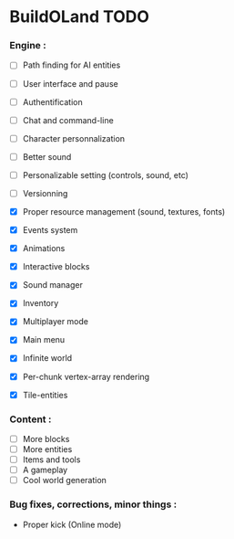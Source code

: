 # BuildOLand TODO

### Engine :

- [ ] Path finding for AI entities
- [ ] User interface and pause
- [ ] Authentification
- [ ] Chat and command-line
- [ ] Character personnalization
- [ ] Better sound
- [ ] Personalizable setting (controls, sound, etc)
- [ ] Versionning

- [x] Proper resource management (sound, textures, fonts)
- [x] Events system
- [x] Animations
- [x] Interactive blocks
- [x] Sound manager
- [x] Inventory
- [x] Multiplayer mode
- [x] Main menu
- [x] Infinite world
- [x] Per-chunk vertex-array rendering
- [x] Tile-entities

### Content :

- [ ] More blocks
- [ ] More entities
- [ ] Items and tools
- [ ] A gameplay
- [ ] Cool world generation

### Bug fixes, corrections, minor things :

- Proper kick (Online mode)